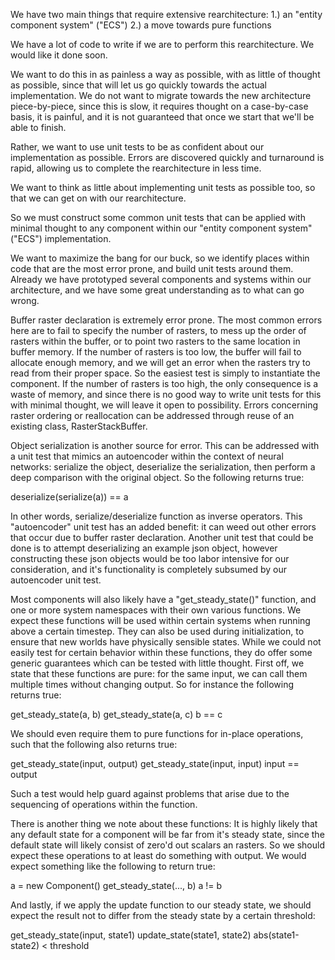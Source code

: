 We have two main things that require extensive rearchitecture:
	1.) an "entity component system" ("ECS") 
	2.) a move towards pure functions

We have a lot of code to write if we are to perform this rearchitecture. 
We would like it done soon.

We want to do this in as painless a way as possible, with as little of thought as possible,
 since that will let us go quickly towards the actual implementation. 
We do not want to migrate towards the new architecture piece-by-piece,
 since this is slow, it requires thought on a case-by-case basis, it is painful,
 and it is not guaranteed that once we start that we'll be able to finish. 

Rather, we want to use unit tests to be as confident about our implementation as possible.
Errors are discovered quickly and turnaround is rapid, 
 allowing us to complete the rearchitecture in less time. 

We want to think as little about implementing unit tests as possible too,
 so that we can get on with our rearchitecture. 

So we must construct some common unit tests that can be applied with minimal thought to 
 any component within our "entity component system" ("ECS") implementation. 

We want to maximize the bang for our buck, so we identify places within code that 
 are the most error prone, and build unit tests around them.
Already we have prototyped several components and systems within our architecture,
 and we have some great understanding as to what can go wrong. 

Buffer raster declaration is extremely error prone.
The most common errors here are to fail to specify the number of rasters, 
 to mess up the order of rasters within the buffer, 
 or to point two rasters to the same location in buffer memory.
If the number of rasters is too low, the buffer will fail to allocate enough memory,
 and we will get an error when the rasters try to read from their proper space.
 So the easiest test is simply to instantiate the component. 
If the number of rasters is too high, the only consequence is a waste of memory,
 and since there is no good way to write unit tests for this with minimal thought,
 we will leave it open to possibility.
Errors concerning raster ordering or reallocation can be addressed through reuse
 of an existing class, RasterStackBuffer. 

Object serialization is another source for error.
This can be addressed with a unit test that mimics an autoencoder within the context of neural networks:
 serialize the object, deserialize the serialization, then perform a deep comparison with the original object.
So the following returns true: 
 
 deserialize(serialize(a)) == a

In other words, serialize/deserialize function as inverse operators. 
This "autoencoder" unit test has an added benefit:
 it can weed out other errors that occur due to buffer raster declaration.
Another unit test that could be done is to attempt deserializing an example json object,
 however constructing these json objects would be too labor intensive for our consideration,
 and it's functionality is completely subsumed by our autoencoder unit test.

Most components will also likely have a "get_steady_state()" function, 
 and one or more system namespaces with their own various functions.
We expect these functions will be used within certain systems when running above a certain timestep. 
They can also be used during initialization, to ensure that new worlds have physically sensible states.
While we could not easily test for certain behavior within these functions, 
 they do offer some generic guarantees which can be tested with little thought.
First off, we state that these functions are pure: 
 for the same input, we can call them multiple times without changing output.
So for instance the following returns true:

  get_steady_state(a, b)
  get_steady_state(a, c)
  b == c

We should even require them to pure functions for in-place operations, 
 such that the following also returns true:

  get_steady_state(input, output)
  get_steady_state(input, input)
  input == output

Such a test would help guard against problems that arise due to the sequencing 
 of operations within the function.

There is another thing we note about these functions:
It is highly likely that any default state for a component will be far from
 it's steady state, since the default state will likely consist of zero'd out scalars an rasters.
So we should expect these operations to at least do something with output. 
We would expect something like the following to return true:

  a = new Component()
  get_steady_state(..., b)
  a != b

And lastly, if we apply the update function to our steady state, 
 we should expect the result not to differ from the steady state by a certain threshold:

  get_steady_state(input, state1)
  update_state(state1, state2)
  abs(state1-state2) < threshold